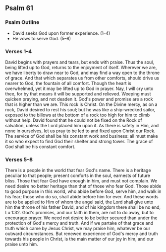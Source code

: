 ## Psalm 61

### Psalm Outline

- David seeks God upon former experience. (1–4)
- He vows to serve God. (5–8)

### Verses 1–4

David begins with prayers and tears, but ends with praise. Thus the soul, being lifted up to God, returns to the enjoyment of itself. Wherever we are, we have liberty to draw near to God, and may find a way open to the throne of grace. And that which separates us from other comforts, should drive us nearer to God, the fountain of all comfort. Though the heart is overwhelmed, yet it may be lifted up to God in prayer. Nay, I will cry unto thee, for by that means it will be supported and relieved. Weeping must quicken praying, and not deaden it. God's power and promise are a rock that is higher than we are. This rock is Christ. On the Divine mercy, as on a rock, David desired to rest his soul; but he was like a ship-wrecked sailor, exposed to the billows at the bottom of a rock too high for him to climb without help. David found that he could not be fixed on the Rock of salvation, unless the Lord placed him upon it. As there is safety in Him, and none in ourselves, let us pray to be led to and fixed upon Christ our Rock. The service of God shall be his constant work and business: all must make it so who expect to find God their shelter and strong tower. The grace of God shall be his constant comfort.

### Verses 5–8

There is a people in the world that fear God's name. There is a heritage peculiar to that people; present comforts in the soul, earnests of future bliss. Those that fear God have enough in him, and must not complain. We need desire no better heritage than that of those who fear God. Those abide to good purpose in this world, who abide before God, serve him, and walk in his fear; those who do so, shall abide before him for ever. And these words are to be applied to Him of whom the angel said, the Lord shall give unto him the throne of his father David, and of his kingdom there shall be no end, Lu 1:32. God's promises, and our faith in them, are not to do away, but to encourage prayer. We need not desire to be better secured than under the protection of God's mercy and truth. And if we partake of that grace and truth which came by Jesus Christ, we may praise him, whatever be our outward circumstances. But renewed experience of God's mercy and truth towards his people in Christ, is the main matter of our joy in him, and our praise unto him.

